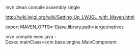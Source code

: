
mvn clean compile assembly:single


http://wiki.lwjgl.org/wiki/Setting_Up_LWJGL_with_Maven.html

export MAVEN_OPTS=-Djava.library.path=target/natives

mvn compile exec:java -Dexec.mainClass=com.base.engine.MainComponent
